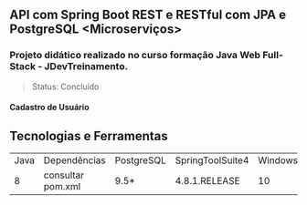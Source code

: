 ## API com Spring Boot REST e RESTful com JPA e PostgreSQL <Microserviços>
### Projeto didático realizado no curso formação Java Web Full-Stack - JDevTreinamento. 

> Status: Concluído

#### Cadastro de Usuário

## Tecnologias e Ferramentas
<table>
  <tr> 
    <td>Java</td>
    <td>Dependências</td>
    <td>PostgreSQL</td>
    <td>SpringToolSuite4</td>
    <td>Windows</td>
  </tr>
  <tr> 
    <td>8</td>
    <td>consultar pom.xml</td>
    <td>9.5*</td>
    <td>4.8.1.RELEASE</td>
    <td>10</td>
  </tr>
</table>

